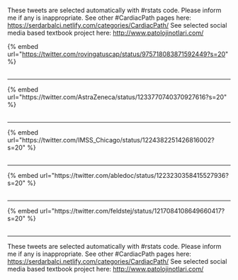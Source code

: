 

These tweets are selected automatically with #rstats code. Please inform me if any is inappropriate.
See other #CardiacPath pages here: https://serdarbalci.netlify.com/categories/CardiacPath/ 
See selected social media based textbook project here: http://www.patolojinotlari.com/

{% embed url="https://twitter.com/rovingatuscap/status/975718083871592449?s=20" %}<br>
<br>
<hr>
{% embed url="https://twitter.com/AstraZeneca/status/1233770740370927616?s=20" %}<br>
<br>
<hr>
{% embed url="https://twitter.com/IMSS_Chicago/status/1224382251426816002?s=20" %}<br>
<br>
<hr>
{% embed url="https://twitter.com/abledoc/status/1223230358415527936?s=20" %}<br>
<br>
<hr>
{% embed url="https://twitter.com/feldstej/status/1217084108649660417?s=20" %}<br>
<br>
<hr>


These tweets are selected automatically with #rstats code. Please inform me if any is inappropriate.
See other #CardiacPath pages here: https://serdarbalci.netlify.com/categories/CardiacPath/ 
See selected social media based textbook project here: http://www.patolojinotlari.com/
